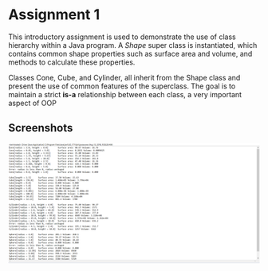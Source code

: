 
# Assignment 1
This introductory assignment is used to demonstrate the use of class hierarchy within a Java program. A *Shape* super class is instantiated, which contains common shape properties such as surface area and volume, and methods to calculate these properties.

Classes Cone, Cube, and Cylinder, all inherit from the Shape class and present the use of common features of the superclass. The goal is to maintain a strict **is-a** relationship between each class, a very important aspect of OOP

## Screenshots

![Screenshot](https://github.com/AntonNiko/COMP1231-Assignments/blob/master/Assignment1/img/test-run.png)
